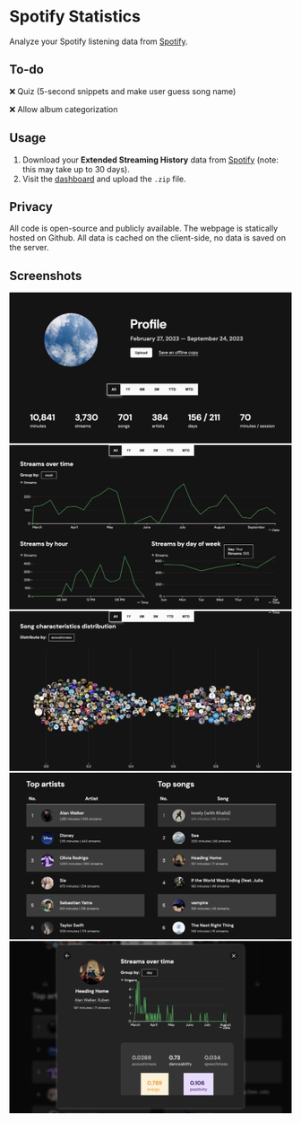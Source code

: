 # Spotify Statistics

Analyze your Spotify listening data from [Spotify](https://www.spotify.com/us/account/privacy/).

## To-do

❌ Quiz (5-second snippets and make user guess song name)

❌ Allow album categorization

## Usage
1. Download your **Extended Streaming History** data from [Spotify](https://www.spotify.com/us/account/privacy/) (note:
   this may take up to 30 days).
2. Visit the [dashboard](https://chjus.github.io/SpotifyStatistics/) and upload the `.zip` file.

## Privacy

All code is open-source and publicly available. The webpage is statically hosted on Github. All data is cached on the
client-side,
no data is saved on the server.

## Screenshots
![](example/1.png)
![](example/2.png)
![](example/3.png)
![](example/4.png)
![](example/5.png)

